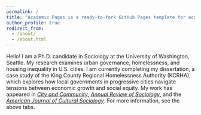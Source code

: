 ```yaml
---
permalink: /
title: "Academic Pages is a ready-to-fork GitHub Pages template for academic personal websites"
author_profile: true
redirect_from: 
  - /about/
  - /about.html
---
```


Hello! I am a Ph.D. candidate in Sociology at the University of Washington, Seattle. 
My research examines urban governance, homelessness, and housing inequality in U.S. cities. 
I am currently completing my dissertation, a case study of the King County Regional Homelessness Authority (KCRHA), which explores how local governments in progressive cities navigate tensions between economic growth and social equity.
My work has appeared in [*City and Community*](https://journals.sagepub.com/doi/10.1177/15356841221140078), [*Annual Review of Sociology*](https://www.annualreviews.org/content/journals/10.1146/annurev-soc-031021-105657), and the [*American Journal of Cultural Sociology*](https://link.springer.com/article/10.1057/s41290-021-00149-8). For more information, see the above tabs. 

